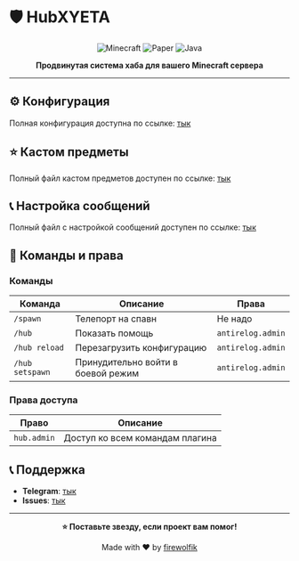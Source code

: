 # 🛡️ HubXYETA

<div align="center">

![Minecraft](https://img.shields.io/badge/Minecraft-1.16.5-brightgreen)
![Paper](https://img.shields.io/badge/Paper-Compatible-blue)
![Java](https://img.shields.io/badge/Java-16+-red)

**Продвинутая система хаба для вашего Minecraft сервера**

</div>

---

## ⚙️ Конфигурация

Полная конфигурация доступна по ссылке: [тык](https://github.com/firewolfik/HubXYETA/blob/main/src/main/resources/config.yml)

## ⭐ Кастом предметы
Полный файл кастом предметов доступен по ссылке: [тык](https://github.com/firewolfik/HubXYETA/blob/main/src/main/resources/items.yml)

## 📞 Настройка сообщений
Полный файл с настройкой сообщений доступен по ссылке: [тык](https://github.com/firewolfik/HubXYETA/blob/main/src/main/resources/messages.yml)

## 🔧 Команды и права

### Команды

| Команда | Описание | Права |
|---------|----------|-------|
| `/spawn`| Телепорт на спавн | Не надо |
| `/hub` | Показать помощь | `antirelog.admin` |
| `/hub reload` | Перезагрузить конфигурацию | `antirelog.admin` |
| `/hub setspawn` | Принудительно войти в боевой режим | `antirelog.admin` |

### Права доступа

| Право       | Описание |
|-------------|----------|
| `hub.admin` | Доступ ко всем командам плагина |

## 📞 Поддержка

- **Telegram**: [тык](https://t.me/oooSwagParty)
- **Issues**: [тык](https://github.com/firewolfik/HubXYETA/issues)

---

<div align="center">

**⭐ Поставьте звезду, если проект вам помог!**

Made with ❤️ by [firewolfik](https://github.com/firewolfik)

</div>
